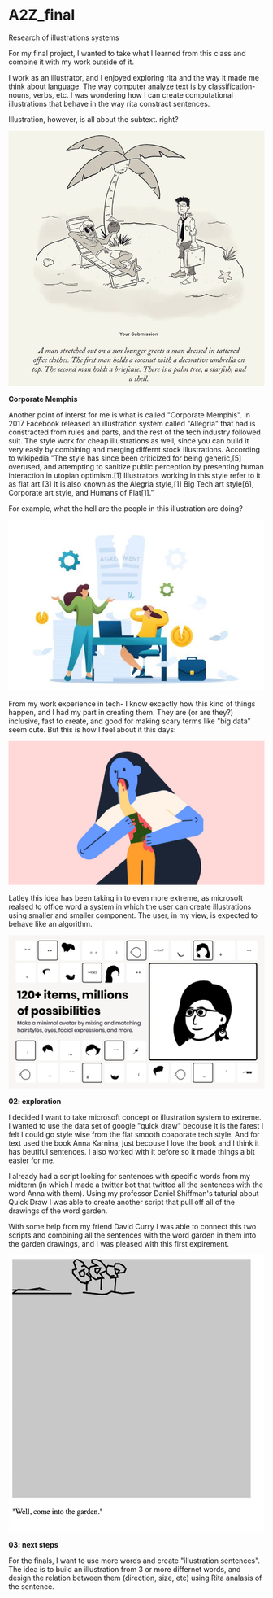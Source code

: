 # A2Z_final

Research of illustrations systems

For my final project, I wanted to take what I learned from this class and combine it with my work outside of it.

I work as an illustrator, and I enjoyed exploring rita and the way it made me think about language. The way computer analyze text is by classification- nouns, verbs, etc. I was wondering how I can create computational illustrations that behave in the way rita constract sentences.

Illustration, however, is all about the subtext. right?

![01](images/01.jpg)

**Corporate Memphis**

Another point of interst for me is what is called "Corporate Memphis". In 2017 Facebook released an illustration system called "Allegria" that had is constracted from rules and parts, and the rest of the tech industry followed suit. The style work for cheap illustrations as well, since you can build it very easly by combining and merging differnt stock illustrations. According to wikipedia "The style has since been criticized for being generic,[5] overused, and attempting to sanitize public perception by presenting human interaction in utopian optimism.[1] Illustrators working in this style refer to it as flat art.[3] It is also known as the Alegria style,[1] Big Tech art style[6], Corporate art style, and Humans of Flat[1]."

For example, what the hell are the people in this illustration are doing?

![02](images/02.jpeg)

From my work experience in tech- I know excactly how this kind of things happen, and I had my part in creating them. They are (or are they?) inclusive, fast to create, and good for making scary terms like "big data" seem cute. But this is how I feel about it this days:

![04](images/04.jpeg)

Latley this idea has been taking in to even more extreme, as microsoft realsed to office word a system in which the user can create illustrations using smaller and smaller component. The user, in my view, is expected to behave like an algorithm.

![03](images/03.png)

**02: exploration**

I decided I want to take microsoft concept or illustration system to extreme. I wanted to use the data set of google "quick draw" becouse it is the farest I felt I could go style wise from the flat smooth coaporate tech style. And for text used the book Anna Karnina, just becouse I love the book and I think it has beutiful sentences. I also worked with it before so it made things a bit easier for me.

I already had a script looking for sentences with specific words from my midterm (in which I made a twitter bot that twitted all the sentences with the word Anna with them). Using my professor Daniel Shiffman's taturial about Quick Draw I was able to create another script that pull off all of the drawings of the word garden.

With some help from my friend David Curry I was able to connect this two scripts and combining all the sentences with the word garden in them into the garden drawings, and I was pleased with this first expirement.

![05](images/05.png)

**03: next steps**

For the finals, I want to use more words and create "illustration sentences". The idea is to build an illustration from 3 or more differnet words, and design the relation between them (direction, size, etc) using Rita analasis of the sentence.
